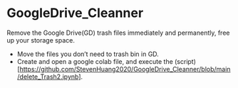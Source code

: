 # GoogleDrive_Cleanner
Remove the Google Drive(GD) trash files immediately and permanently,
free up your storage space.
 - Move the files you don’t need to trash bin in GD.
 - Create and open a google colab file, and execute the (script)[https://github.com/StevenHuang2020/GoogleDrive_Cleanner/blob/main/delete_Trash2.ipynb].